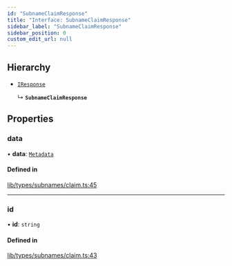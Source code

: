 ```yaml
---
id: "SubnameClaimResponse"
title: "Interface: SubnameClaimResponse"
sidebar_label: "SubnameClaimResponse"
sidebar_position: 0
custom_edit_url: null
---
```


## Hierarchy

- [`IResponse`](IResponse.md)

  ↳ **`SubnameClaimResponse`**

## Properties

### data

• **data**: [`Metadata`](Metadata.md)

#### Defined in

[lib/types/subnames/claim.ts:45](https://github.com/JustaName-id/JustaName-sdk/blob/5718518/packages/@justaname.id/sdk/src/lib/types/subnames/claim.ts#L45)

___

### id

• **id**: `string`

#### Defined in

[lib/types/subnames/claim.ts:43](https://github.com/JustaName-id/JustaName-sdk/blob/5718518/packages/@justaname.id/sdk/src/lib/types/subnames/claim.ts#L43)
